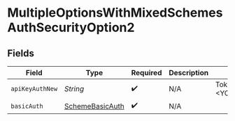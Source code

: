 # MultipleOptionsWithMixedSchemesAuthSecurityOption2


## Fields

| Field                                                     | Type                                                      | Required                                                  | Description                                               | Example                                                   |
| --------------------------------------------------------- | --------------------------------------------------------- | --------------------------------------------------------- | --------------------------------------------------------- | --------------------------------------------------------- |
| `apiKeyAuthNew`                                           | *String*                                                  | :heavy_check_mark:                                        | N/A                                                       | Token <YOUR_API_KEY>                                      |
| `basicAuth`                                               | [SchemeBasicAuth](../../models/shared/SchemeBasicAuth.md) | :heavy_check_mark:                                        | N/A                                                       |                                                           |